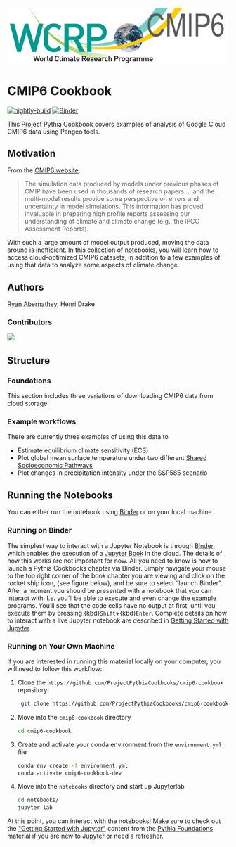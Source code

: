 <img src="notebooks/images/cmip6-logo.webp" width=500 alt="CMIP6 logo"></img>

# CMIP6 Cookbook

[![nightly-build](https://github.com/ProjectPythiaTutorials/cmip6-cookbook/actions/workflows/nightly-build.yaml/badge.svg)](https://github.com/ProjectPythiaTutorials/cmip6-cookbook/actions/workflows/nightly-build.yaml)
[![Binder](https://binder-staging.2i2c.cloud/badge_logo.svg)](https://binder-staging.2i2c.cloud/v2/gh/ProjectPythiaTutorials/cmip6-cookbook.git/main)

This Project Pythia Cookbook covers examples of analysis of Google Cloud CMIP6 data using Pangeo tools.

## Motivation

From the [CMIP6 website](https://esgf-node.llnl.gov/projects/cmip6/):

> The simulation data produced by models under previous phases of CMIP have been used in thousands of research papers ... and the multi-model results provide some perspective on errors and uncertainty in model simulations. This information has proved invaluable in preparing high profile reports assessing our understanding of climate and climate change (e.g., the IPCC Assessment Reports).

With such a large amount of model output produced, moving the data around is inefficient. In this collection of notebooks, you will learn how to access cloud-optimized CMIP6 datasets, in addition to a few examples of using that data to analyze some aspects of climate change.

## Authors

[Ryan Abernathey](https://github.com/https://github.com/rabernat), Henri Drake

### Contributors

<a href="https://github.com/ProjectPythiaCookbooks/cmip6-cookbook/graphs/contributors">
  <img src="https://contrib.rocks/image?repo=ProjectPythiaCookbooks/cmip6-cookbook" />
</a>

## Structure

### Foundations

This section includes three variations of downloading CMIP6 data from cloud storage.

### Example workflows

There are currently three examples of using this data to 
- Estimate equilibrium climate sensitivity (ECS)
- Plot global mean surface temperature under two different [Shared Socioeconomic Pathways](https://unece.org/fileadmin/DAM/energy/se/pdfs/CSE/PATHWAYS/2019/ws_Consult_14_15.May.2019/supp_doc/SSP2_Overview.pdf)
- Plot changes in precipitation intensity under the SSP585 scenario

## Running the Notebooks
You can either run the notebook using [Binder](https://mybinder.org/) or on your local machine.

### Running on Binder

The simplest way to interact with a Jupyter Notebook is through
[Binder](https://mybinder.org/), which enables the execution of a
[Jupyter Book](https://jupyterbook.org) in the cloud. The details of how this works are not
important for now. All you need to know is how to launch a Pythia
Cookbooks chapter via Binder. Simply navigate your mouse to
the top right corner of the book chapter you are viewing and click
on the rocket ship icon, (see figure below), and be sure to select
“launch Binder”. After a moment you should be presented with a
notebook that you can interact with. I.e. you’ll be able to execute
and even change the example programs. You’ll see that the code cells
have no output at first, until you execute them by pressing
{kbd}`Shift`\+{kbd}`Enter`. Complete details on how to interact with
a live Jupyter notebook are described in [Getting Started with
Jupyter](https://foundations.projectpythia.org/foundations/getting-started-jupyter.html).

### Running on Your Own Machine
If you are interested in running this material locally on your computer, you will need to follow this workflow:

1. Clone the `https://github.com/ProjectPythiaCookbooks/cmip6-cookbook` repository:

   ```bash
    git clone https://github.com/ProjectPythiaCookbooks/cmip6-cookbook.git
    ```  
1. Move into the `cmip6-cookbook` directory
    ```bash
    cd cmip6-cookbook
    ```  
1. Create and activate your conda environment from the `environment.yml` file
    ```bash
    conda env create -f environment.yml
    conda activate cmip6-cookbook-dev
    ```  
1.  Move into the `notebooks` directory and start up Jupyterlab
    ```bash
    cd notebooks/
    jupyter lab
    ```

At this point, you can interact with the notebooks! Make sure to check out the ["Getting Started with Jupyter"](https://foundations.projectpythia.org/foundations/getting-started-jupyter.html) content from the [Pythia Foundations](https://foundations.projectpythia.org/landing-page.html) material if you are new to Jupyter or need a refresher.
